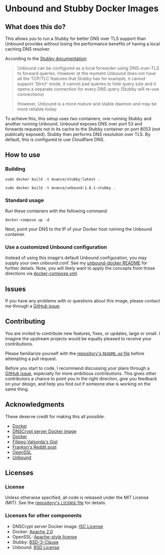 # Unbound and Stubby Docker Images

## What does this do?

This allows you to run a Stubby for better DNS over TLS support than Unbound provides without losing the performance benefits of having a local caching DNS resolver.

According to the [Stubby documentation](https://dnsprivacy.org/wiki/display/DP/About+Stubby):
> Unbound can be configured as a local forwarder using DNS-over-TLS to forward queries. However at the moment Unbound does not have all the TCP/TLC features that Stubby has for example, it cannot support 'Strict' mode, it cannot pad queries to hide query size and it opens a separate connection for every DNS query (Stubby will re-use connections)
>
>However, Unbound is a more mature and stable daemon and may be more reliable today. 

To achieve this, this setup uses two containers, one running Stubby and another running Unbound. Unbound exposes DNS over port 53 and forwards requests not in its cache to the Stubby container on port 8053 (not publically exposed). Stubby then performs DNS resolution over TLS. By default, this is configured to use Cloudflare DNS. 

## How to use

### Building

`sudo docker build -t mvance/stubby:latest .`

`sudo docker build -t mvance/unbound:1.8.1-stubby .`

### Standard usage

Run these containers with the following command:

```console
docker-compose up -d
```

Next, point your DNS to the IP of your Docker host running the Unbound container.

### Use a customized Unbound configuration
Instead of using this image's default Unbound configuration, you may supply your own unbound.conf. See my [unbound-docker README](https://github.com/MatthewVance/unbound-docker/blob/master/README.md#use-a-customized-unbound-configuration) for further details. Note, you will likely want to apply the concepts from those directions via [docker-compose.yml](https://github.com/MatthewVance/stubby-docker/blob/master/stubby/stubby.yml).

## Issues

If you have any problems with or questions about this image, please contact me through a [GitHub issue](https://github.com/MatthewVance/stubby-docker/issues).

## Contributing

You are invited to contribute new features, fixes, or updates, large or small. I imagine the upstream projects would be equally pleased to receive your contributions.

Please familiarize yourself with the [repository's `README.md` file](https://github.com/MatthewVance/stubby-docker/blob/master/README.md) before attempting a pull request.

Before you start to code, I recommend discussing your plans through a [GitHub issue](https://github.com/MatthewVance/stubby-docker/issues), especially for more ambitious contributions. This gives other contributors a chance to point you in the right direction, give you feedback on your design, and help you find out if someone else is working on the same thing.

## Acknowledgments

These deserve credit for making this all possible.

- [Docker](https://www.docker.com/)
- [DNSCrypt server Docker image](https://github.com/jedisct1/dnscrypt-server-docker)
- [Docker](https://www.docker.com/)
- [Filippo Valsorda's Gist](https://gist.github.com/FiloSottile/2b171d359232114839358a74f7df33cb)
- [Franksn's Reddit post](https://www.reddit.com/r/pihole/comments/7oyh9m/guide_how_to_use_pihole_with_stubby/)
- [OpenSSL](http://www.libressl.org/)
- [Unbound](https://www.unbound.net/)

## Licenses
### License

Unless otherwise specified, all code is released under the MIT License (MIT). See the [repository's `LICENSE` file](https://github.com/MatthewVance/stubby-docker/blob/master/LICENSE) for details.

### Licenses for other components

- DNSCrypt server Docker image: [ISC License](https://github.com/jedisct1/dnscrypt-server-docker/blob/master/LICENSE)
- Docker: [Apache 2.0](https://github.com/docker/docker/blob/master/LICENSE)
- OpenSSL: [Apache-style license](https://www.openssl.org/source/license.html)
- Stubby: [BSD-3-Clause](https://github.com/getdnsapi/getdns/blob/develop/LICENSE) 
- Unbound: [BSD License](https://unbound.nlnetlabs.nl/svn/trunk/LICENSE)
